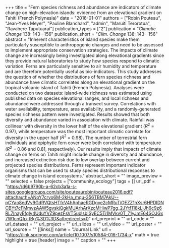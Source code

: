 +++
title = "Fern species richness and abundance are indicators of climate change on high-elevation islands: evidence from an elevational gradient on Tahiti (French Polynesia)"
date = "2016-01-01"
authors = ["Robin Pouteau", "Jean-Yves Meyer", "Pauline Blanchard", "admin", "Maruiti Terorotua", "Ravahere Taputuarai"]
publication_types = ["2"]
publication = "_Climatic Change_ 138: 143--156"
publication_short = "_Clim. Change_ 138: 143--156"
abstract = "Inherent characteristics of island species make them particularly susceptible to anthropogenic changes and need to be assessed to implement appropriate conservation strategies. The impacts of climate change are increasingly being investigated along elevational gradients since they provide natural laboratories to study how species respond to climatic variation. Ferns are particularly sensitive to air humidity and temperature and are therefore potentially useful as bio-indicators. This study addresses the question of whether the distributions of fern species richness and abundance have climatic correlates along an elevational gradient on the tropical volcanic island of Tahiti (French Polynesia). Analyses were conducted on two datasets: island-wide richness was estimated using published data on species elevational ranges, and local richness and abundance were addressed through a transect survey. Correlations with water availability, temperature, area availability, and a randomly-generated species richness pattern were investigated. Results showed that both diversity and abundance varied in association with climate. Rainfall was collinear with diversity in the lower half of the elevational gradient ($R^2$ = 0.97), while temperature was the most important climatic correlate for diversity in the upper half ($R^2$ = 0.98). The number of terrestrial fern individuals and epiphytic fern cover were both correlated with temperature ($R^2$ = 0.86 and 0.81, respectively). Our results imply that impacts of climate change on ferns on Tahiti might include change in diversity and abundance, and increased extinction risk due to low overlap between current and projected species distributions. Ferns represent important indicator organisms that can be used to study species distributional responses to climate change in island ecosystems."
abstract_short = ""
image_preview = ""
selected = false
projects = ["community_ecology"]
tags = []
url_pdf = "https://d6b9790b-a-62cb3a1a-s-sites.googlegroups.com/site/pouteaurobin/pouteau2016.pdf?attachauth=ANoY7crvo6M-2kHa_mqu-356TBM7AkU--pCYao8edVv9GdRVQtsHTfcV4hAphaeRGDgye2cMRuTiOEZZ1hXsr6HPDIDNCBYt7cFMmvzAAW5gvskjQgkMUArhArXzcMHiwP7gg_2JYtf118kLlJh6c9z6RL7InayEfgIy4UduYVZ9pezFsVT5uolsbISyEC5Ti1MVkv0T_71yJmE64SOJGx7W1cnQfp-tBg%3D%3D&attredirects=0"
url_preprint = ""
url_code = ""
url_dataset = ""
url_project = ""
url_slides = ""
url_video = ""
url_poster = ""
url_source = ""
[[links]]
  name = "Journal Link"
  url = "https://link.springer.com/article/10.1007/s10584-016-1734-x"
math = true
highlight = true
[header]
image = ""
caption = ""
+++
